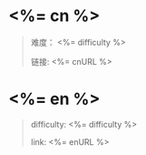 # <%= cn %>

> 难度： <%= difficulty %>
>
> 链接: <%= cnURL %>

# <%= en %>

> difficulty: <%= difficulty %>
>
> link: <%= enURL %>

